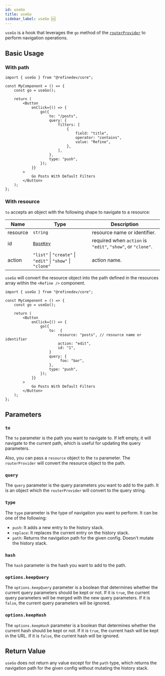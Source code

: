 ```yaml
---
id: useGo
title: useGo
sidebar_label: useGo 🆕
---
```


`useGo` is a hook that leverages the `go` method of the [`routerProvider`][routerprovider] to perform navigation operations.

## Basic Usage

### With path

```tsx
import { useGo } from "@refinedev/core";

const MyComponent = () => {
    const go = useGo();

    return (
        <Button
            onClick={() => {
                go({
                    to: "/posts",
                    query: {
                        filters: [
                            {
                                field: "title",
                                operator: "contains",
                                value: "Refine",
                            },
                        ],
                    },
                    type: "push",
                });
            }}
        >
            Go Posts With Default Filters
        </Button>
    );
};
```

### With resource

`to` accepts an object with the following shape to navigate to a resource:

| Name     | Type                                                        | Description                                                 |
| -------- | ----------------------------------------------------------- | ----------------------------------------------------------- |
| resource | `string`                                                    | resource name or identifier.                                |
| id       | [`BaseKey`][basekey]                                        | required when `action` is `"edit"`, `"show"`, or `"clone"`. |
| action   | `"list"` \| `"create"` \| `"edit"` \| `"show"` \| `"clone"` | action name.                                                |

`useGo` will convert the resource object into the path defined in the resources array within the `<Refine />` component.

```tsx
import { useGo } from "@refinedev/core";

const MyComponent = () => {
    const go = useGo();

    return (
        <Button
            onClick={() => {
                go({
                    to:  {
                        resource: "posts", // resource name or identifier
                        action: "edit",
                        id: "1",
                    }
                    query: {
                         foo: "bar",
                    },
                    type: "push",
                });
            }}
        >
            Go Posts With Default Filters
        </Button>
    );
};
```

## Parameters

### `to`

The `to` parameter is the path you want to navigate to. If left empty, it will navigate to the current path, which is useful for updating the query parameters.

Also, you can pass a `resource` object to the `to` parameter. The `routerProvider` will convert the resource object to the path.

### `query`

The `query` parameter is the query parameters you want to add to the path. It is an object which the `routerProvider` will convert to the query string.

### `type`

The `type` parameter is the type of navigation you want to perform. It can be one of the following:

-   `push`: It adds a new entry to the history stack.
-   `replace`: It replaces the current entry on the history stack.
-   `path`: Returns the navigation path for the given config. Doesn't mutate the history stack.

### `hash`

The `hash` parameter is the hash you want to add to the path.

### `options.keepQuery`

The `options.keepQuery` parameter is a boolean that determines whether the current query parameters should be kept or not. If it is `true`, the current query parameters will be merged with the new query parameters. If it is `false`, the current query parameters will be ignored.

### `options.keepHash`

The `options.keepHash` parameter is a boolean that determines whether the current hash should be kept or not. If it is `true`, the current hash will be kept in the URL. If it is `false`, the current hash will be ignored.

## Return Value

`useGo` does not return any value except for the `path` type, which returns the navigation path for the given config without mutating the history stack.

[routerprovider]: /docs/api-reference/core/providers/router-provider.md
[basekey]: /api-reference/core/interfaces.md#basekey

